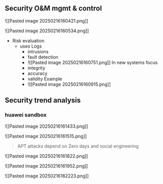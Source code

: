 

## Security O&M mgmt & control

![[Pasted image 20250216160421.png]]


![[Pasted image 20250216160534.png]]

- Risk evaluation 
	- uses Logs 
		- intrusions
		- fault detection
		- ![[Pasted image 20250216160751.png]]
		In new systems focus
		- integrity 
		- accuracy
		- validity
		Example
		- ![[Pasted image 20250216160915.png]]






## Security trend analysis

### huawei sandbox

![[Pasted image 20250216161433.png]]

![[Pasted image 20250216161515.png]]


>APT attacks depend on Zero days and social engineering

![[Pasted image 20250216161822.png]]

![[Pasted image 20250216161952.png]]

 ![[Pasted image 20250216162223.png]]